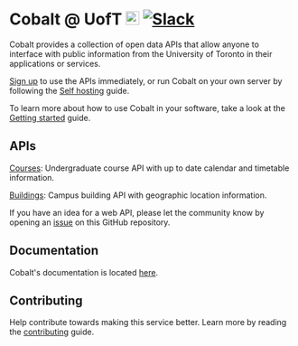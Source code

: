 # Cobalt @ UofT [<img src="https://avatars0.githubusercontent.com/u/10912859" width="24" height="24" />](https://cobalt.qas.im) [![Slack][slackin-badge]][slackin]

Cobalt provides a collection of open data APIs that allow anyone to interface with public information from the University of Toronto in their applications or services.

[Sign up](https://cobalt.qas.im/signup) to use the APIs immediately, or run Cobalt on your own server by following the [Self hosting](https://github.com/cobalt-uoft/documentation/blob/master/getting-started/self-hosting.md) guide.

To learn more about how to use Cobalt in your software, take a look at the [Getting started](https://github.com/cobalt-uoft/documentation/blob/master/getting-started/introduction.md) guide.

## APIs

[Courses](https://github.com/cobalt-uoft/documentation/blob/master/endpoints/course-api/introduction.md): Undergraduate course API with up to date calendar and timetable information.

[Buildings](https://cobalt.qas.im/documentation/building-api/introduction): Campus building API with geographic location information.

If you have an idea for a web API, please let the community know by opening an [issue](https://github.com/cobalt-uoft/cobalt/issues) on this GitHub repository.

## Documentation

Cobalt's documentation is located [here](https://github.com/cobalt-uoft/documentation).

## Contributing

Help contribute towards making this service better. Learn more by reading the [contributing](https://github.com/cobalt-uoft/documentation/blob/master/getting-started/contributing.md) guide.

[slackin]: https://cobalt-slack.herokuapp.com/
[slackin-badge]: https://cobalt-slack.herokuapp.com/badge.svg

